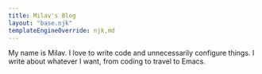 ```yaml
---
title: Milav's Blog
layout: "base.njk"
templateEngineOverride: njk,md
---
```


My name is Milav. I love to write code and unnecessarily configure things.
I write about whatever I want, from coding to travel to Emacs.


